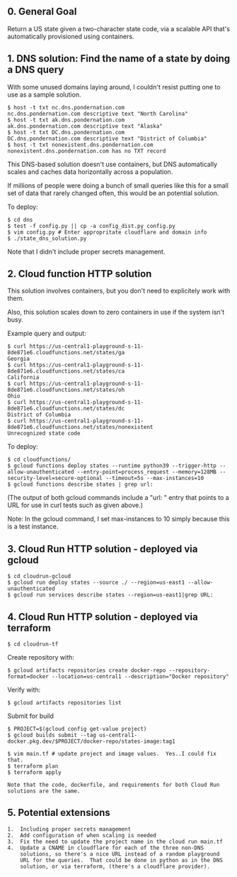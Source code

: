 
## 0.  General Goal

Return a US state given a two-character state code, via a scalable API that's automatically provisioned using containers.

## 1.  DNS solution:  Find the name of a state by doing a DNS query

With some unused domains laying around, I couldn't resist putting one
to use as a sample solution.

    $ host -t txt nc.dns.pondernation.com
    nc.dns.pondernation.com descriptive text "North Carolina"
    $ host -t txt ak.dns.pondernation.com
    ak.dns.pondernation.com descriptive text "Alaska"
    $ host -t txt DC.dns.pondernation.com
    DC.dns.pondernation.com descriptive text "District of Columbia"
    $ host -t txt nonexistent.dns.pondernation.com
    nonexistent.dns.pondernation.com has no TXT record

This DNS-based solution doesn't use containers, but DNS automatically scales
and caches data horizontally across a population.

If millions of people were doing a bunch of small queries like this
for a small set of data that rarely changed often, this would be an potential
solution.

To deploy:

    $ cd dns
    $ test -f config.py || cp -a config_dist.py config.py
    $ vim config.py # Enter appropritate cloudflare and domain info
    $ ./state_dns_solution.py

Note that I didn't include proper secrets management.

## 2.  Cloud function HTTP solution

This solution involves containers, but you don't need to explicitely work with them.

Also, this solution scales down to zero containers in use if the system isn't busy.

Example query and output:

    $ curl https://us-central1-playground-s-11-8de871e6.cloudfunctions.net/states/ga
    Georgia
    $ curl https://us-central1-playground-s-11-8de871e6.cloudfunctions.net/states/ca
    California
    $ curl https://us-central1-playground-s-11-8de871e6.cloudfunctions.net/states/oh
    Ohio
    $ curl https://us-central1-playground-s-11-8de871e6.cloudfunctions.net/states/dc
    District of Columbia
    $ curl https://us-central1-playground-s-11-8de871e6.cloudfunctions.net/states/nonexistent
    Unrecognized state code

To deploy:

    $ cd cloudfunctions/
    $ gcloud functions deploy states --runtime python39 --trigger-http --allow-unauthenticated --entry-point=process_request --memory=128MB --security-level=secure-optional --timeout=5s --max-instances=10
    $ gcloud functions describe states | grep url:

(The output of both gcloud commands include a "url: " entry that points to
a URL for use in curl tests such as given above.)

Note:  In the gcloud command, I set max-instances to 10 simply because this is a test instance.

## 3.  Cloud Run HTTP solution - deployed via gcloud

    $ cd cloudrun-gcloud
    $ gcloud run deploy states --source ./ --region=us-east1 --allow-unauthenticated
    $ gcloud run services describe states --region=us-east1|grep URL:

## 4.  Cloud Run HTTP solution - deployed via terraform

    $ cd cloudrun-tf

Create repository with:

    $ gcloud artifacts repositories create docker-repo --repository-format=docker --location=us-central1 --description="Docker repository"

Verify with:

    $ gcloud artifacts repositories list

Submit for build

    $ PROJECT=$(gcloud config get-value project)
    $ gcloud builds submit --tag us-central1-docker.pkg.dev/$PROJECT/docker-repo/states-image:tag1

    $ vim main.tf # update project and image values.  Yes..I could fix that.
    $ terraform plan
    $ terraform apply

    Note that the code, dockerfile, and requirements for both Cloud Run solutions are the same.

## 5.  Potential extensions

    1.  Including proper secrets management
    2.  Add configuration of when scaling is needed
    3.  Fix the need to update the project name in the cloud run main.tf
    4.  Update a CNAME in cloudflare for each of the three non-DNS
        solutions, so there's a nice URL instead of a random playground
        URL for the queries.  That could be done in python as in the DNS
        solution, or via terraform, (there's a cloudflare provider).
        
